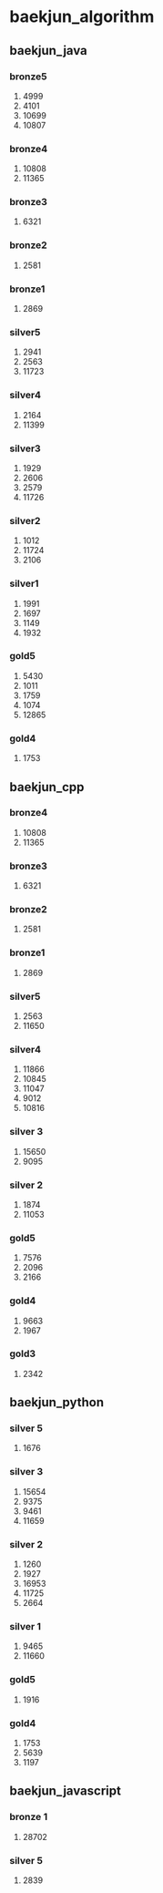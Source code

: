 # baekjun_algorithm
## baekjun_java
### bronze5
1. 4999
2. 4101
3. 10699
4. 10807
### bronze4
1. 10808
2. 11365
### bronze3
1. 6321
### bronze2
1. 2581
### bronze1
1. 2869
### silver5
1. 2941
2. 2563
3. 11723
### silver4
1. 2164
2. 11399
### silver3
1. 1929
2. 2606
3. 2579
4. 11726
### silver2
1. 1012
2. 11724
3. 2106
### silver1
1. 1991
2. 1697
3. 1149
4. 1932
### gold5
1. 5430
2. 1011
3. 1759
4. 1074
5. 12865
### gold4
1. 1753

## baekjun_cpp
### bronze4
1. 10808
2. 11365
### bronze3
1. 6321 
### bronze2
1. 2581
### bronze1
1. 2869
### silver5
1. 2563
2. 11650
### silver4
1. 11866
2. 10845
3. 11047
4. 9012
5. 10816
### silver 3
1. 15650
2. 9095
### silver 2
1. 1874
2. 11053

### gold5
1. 7576
2. 2096
3. 2166

### gold4
1. 9663
2. 1967

### gold3
1. 2342


## baekjun_python
### silver 5
1. 1676
### silver 3
1. 15654
2. 9375
3. 9461
4. 11659
### silver 2
1. 1260
2. 1927
3. 16953
4. 11725
5. 2664
### silver 1
1. 9465
2. 11660
### gold5
1. 1916
### gold4
1. 1753
2. 5639
3. 1197




## baekjun_javascript
### bronze 1
1. 28702
### silver 5
1. 2839

